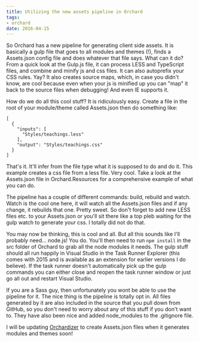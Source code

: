 ```yaml
---
title: Utilizing the new assets pipeline in Orchard
tags:
- orchard
date: 2016-04-15
---
```

So Orchard has a new pipeline for generating client side assets. It is basically a gulp file that goes to all modules and themes (!), finds a Assets.json config file and does whatever that file says. What can it do? From a quick look at the Gulp.js file, it can process LESS and TypeScript files, and combine and minify js and css files. It can also autoprefix your CSS rules. Yay? It also creates source maps, which, in case you didn't know, are cool because even when your js is minified up you can "map" it back to the source files when debugging! And even IE supports it.

How do we do all this cool stuff? It is ridiculously easy. Create a file in the root of your module/theme called Assets.json then do something like:

    [
      {
        "inputs": [
          "Styles/teachings.less"
        ],
        "output": "Styles/teachings.css"
      }
    ]

That's it. It'll infer from the file type what it is supposed to do and do it. This example creates a css file from a less file. Very cool. Take a look at the Assets.json file in Orchard.Resources for a comprehensive example of what you can do.

The pipeline has a couple of different commands: build, rebuild and watch. Watch is the cool one here, it will watch all the Assets.json files and if any change, it rebuilds that one. Pretty sweet. So don't forget to add new LESS files etc. to your Assets.json or you'll sit there like a top pleb waiting for the gulp watch to generate your css. I totally did not do that.

You may now be thinking, this is cool and all. But all this sounds like I'll probably need... node.js! You do. You'll then need to run `npm install` in the src folder of Orchard to grab all the node modules it needs. The gulp stuff should all run happily in Visual Studio in the Task Runner Explorer (this comes with 2015 and is available as an extension for earlier versions I do believe). If the task runner doesn't automatically pick up the gulp commands you can either close and reopen the task runner window or just go all out and restart Visual Studio.

If you are a Sass guy, then unfortunately you wont be able to use the pipeline for it. The nice thing is the pipeline is totally opt in. All files generated by it are also included in the source that you pull down from GitHub, so you don't need to worry about any of this stuff if you don't want to. They have also been nice and added node_modules to the .gitignore file.

I will be updating [Orchardizer][1] to create Assets.json files when it generates modules and themes soon!


  [1]: http://arkleseizure.net/introducing-orchardizer-a-visual-studio-extension-for-orchard-developers
